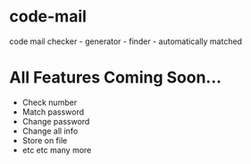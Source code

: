 # code-mail
code mail checker - generator - finder - automatically matched

# All Features Coming Soon...
* Check number
* Match password
* Change password
* Change all info
* Store on file
* etc etc many more
